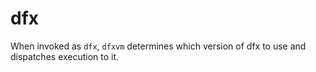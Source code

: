 # dfx

When invoked as `dfx`, `dfxvm` determines which version of dfx to use
and dispatches execution to it.
